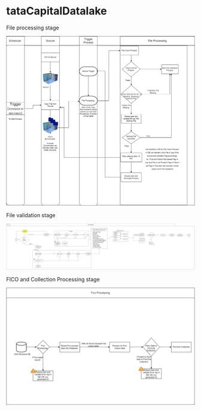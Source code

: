 # tataCapitalDatalake
File processing stage

![alt text](https://github.com/sumeshshetty/tataCapitalDatalake/blob/develop/images/file_checker_v1.png?raw=true)


File validation stage

![alt text](https://github.com/sumeshshetty/tataCapitalDatalake/blob/develop/images/file_validator_v1.png?raw=true)


FICO and Collection Processing stage

![alt text](https://github.com/sumeshshetty/tataCapitalDatalake/blob/develop/images/fico_collections.png?raw=true)

